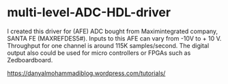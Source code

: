 # multi-level-ADC-HDL-driver
I created this driver for (AFE) ADC bought from Maximintegrated company, SANTA FE (MAXREFDES5#). Inputs to this AFE can vary from -10V to + 10 V. Throughput for one channel is around 115K samples/second. The digital output also could be used for micro controllers or FPGAs such as Zedboardboard.

https://danyalmohammadiblog.wordpress.com/tutorials/

